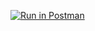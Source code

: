 [![Run in Postman](https://run.pstmn.io/button.svg)](https://app.getpostman.com/run-collection/a24c7441755cb5138873)
